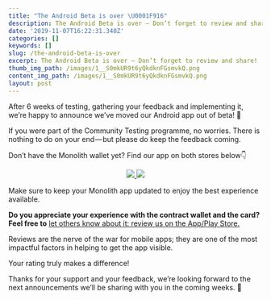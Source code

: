 ```yaml
---
title: "The Android Beta is over \U0001F916"
description: The Android Beta is over — Don’t forget to review and share!
date: '2019-11-07T16:22:31.340Z'
categories: []
keywords: []
slug: /the-android-beta-is-over
excerpt: The Android Beta is over — Don’t forget to review and share!
thumb_img_path: /images/1__S0mkUR9t6yQkdknFGsmvkQ.png
content_img_path: /images/1__S0mkUR9t6yQkdknFGsmvkQ.png
layout: post
---
```



After 6 weeks of testing, gathering your feedback and implementing it, we’re happy to announce we’ve moved our Android app out of beta! 💪

If you were part of the Community Testing programme, no worries. There is nothing to do on your end — but please do keep the feedback coming.

Don’t have the Monolith wallet yet? Find our app on both stores below👇

<div align="center"><a href="https://monolith.app.link/1Et7kyYZV1"target="_blank">
<img src="/images/Monolith_App_and_Card_V2-tighter-compressor.jpg"></img>
<img src="/images/2-STORES-small.jpg"></img>
</a></div>

Make sure to keep your Monolith app updated to enjoy the best experience available.

**Do you appreciate your experience with the contract wallet and the card? Feel free to** [let others know about it: review us on the App/Play Store.](https://monolith.app.link/oYkoTO4Fm1)

Reviews are the nerve of the war for mobile apps; they are one of the most impactful factors in helping to get the app visible.

Your rating truly makes a difference!

Thanks for your support and your feedback, we’re looking forward to the next announcements we’ll be sharing with you in the coming weeks. 👋